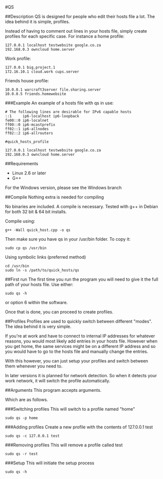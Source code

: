 #QS

##Description
QS is designed for people who edit their hosts file a lot.
The idea behind it is simple, profiles.

Instead of having to comment out lines in your hosts file,
simply create profiles for each specific case.
For instance a home profile:

    127.0.0.1 localhost testwebsite google.co.za
    192.168.0.3 owncloud home.server

Work profile:

    127.0.0.1 big.project.1
    172.16.10.1 cloud.work cups.server

Friends house profile:

    10.0.0.1 warcraft3server file.sharing.server
    10.0.0.5 friends.homewebsite

###Example
An example of a hosts file with qs in use:

    # The following lines are desirable for IPv6 capable hosts
    ::1     ip6-localhost ip6-loopback
    fe00::0 ip6-localnet
    ff00::0 ip6-mcastprefix
    ff02::1 ip6-allnodes
    ff02::2 ip6-allrouters

    #quick_hosts_profile

    127.0.0.1 localhost testwebsite google.co.za
    192.168.0.3 owncloud home.server

##Requirements
- Linux 2.6 or later
- G++

For the Windows version, please see the Windows branch

##Compile
Nothing extra is needed for compiling

No binaries are included. A compile is necessary.
Tested with g++ in Debian for both 32 bit & 64 bit installs.

Compile using:

	g++ -Wall quick_host.cpp -o qs

Then make sure you have qs in your /usr/bin folder.
To copy it:

    sudo cp qs /usr/bin
Using symbolic links (preferred method)

    cd /usr/bin
    sudo ln -s /path/to/quick_hosts/qs

##First run
The first time you run the program you will need to give it the
full path of your hosts file.
Use either:

    sudo qs -h

or option 6 within the software.

Once that is done, you can proceed to create profiles.

##Profiles
Profiles are used to quickly switch between different "modes".
The idea behind it is very simple.

If you're at work and have to connect to internal IP addresses
for whatever reasons, you would most likely add entries in your
hosts file.
However when you get home, the same services might be on a different
IP address and so you would have to go to the hosts file and manually
change the entries.

With this however, you can just setup your profiles and switch between
them whenever you need to.

In later versions it is planned for network detection. So when it
detects your work network, it will switch the profile automatically.

##Arguments
This program accepts arguments.

Which are as follows.

###Switching profiles
This will switch to a profile named "home"

	sudo qs -p home

###Adding profiles
Create a new profile with the contents of 127.0.0.1 test

	sudo qs -c 127.0.0.1 test

###Removing profiles
This will remove a profile called test

	sudo qs -r test

###Setup
This will initiate the setup process

	sudo qs -h

